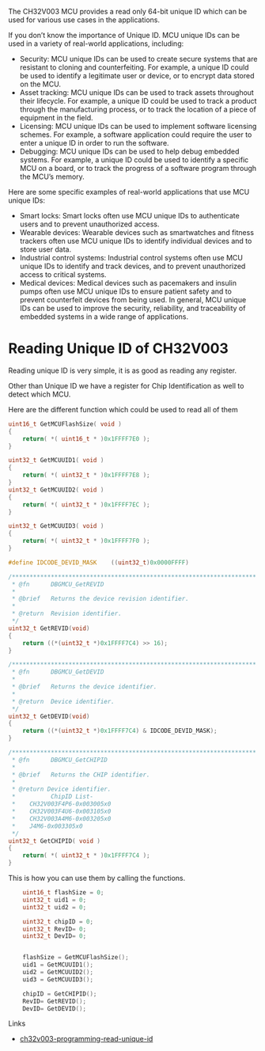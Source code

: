 The CH32V003 MCU provides a read only 64-bit unique ID which can be used for various use cases in the applications.

If you don’t know the importance of Unique ID. MCU unique IDs can be used in a variety of real-world applications, including:

- Security: MCU unique IDs can be used to create secure systems that are resistant to cloning and counterfeiting. For example, a unique ID could be used to identify a legitimate user or device, or to encrypt data stored on the MCU.
- Asset tracking: MCU unique IDs can be used to track assets throughout their lifecycle. For example, a unique ID could be used to track a product through the manufacturing process, or to track the location of a piece of equipment in the field.
- Licensing: MCU unique IDs can be used to implement software licensing schemes. For example, a software application could require the user to enter a unique ID in order to run the software.
- Debugging: MCU unique IDs can be used to help debug embedded systems. For example, a unique ID could be used to identify a specific MCU on a board, or to track the progress of a software program through the MCU’s memory.

Here are some specific examples of real-world applications that use MCU unique IDs:

- Smart locks: Smart locks often use MCU unique IDs to authenticate users and to prevent unauthorized access.
- Wearable devices: Wearable devices such as smartwatches and fitness trackers often use MCU unique IDs to identify individual devices and to store user data.
- Industrial control systems: Industrial control systems often use MCU unique IDs to identify and track devices, and to prevent unauthorized access to critical systems.
- Medical devices: Medical devices such as pacemakers and insulin pumps often use MCU unique IDs to ensure patient safety and to prevent counterfeit devices from being used.
In general, MCU unique IDs can be used to improve the security, reliability, and traceability of embedded systems in a wide range of applications.

# Reading Unique ID of CH32V003

Reading unique ID is very simple, it is as good as reading any register.

Other than Unique ID we have a register for Chip Identification as well to detect which MCU.

Here are the different function which could be used to read all of them

```C++
uint16_t GetMCUFlashSize( void )
{
    return( *( uint16_t * )0x1FFFF7E0 );
}

uint32_t GetMCUUID1( void )
{
    return( *( uint32_t * )0x1FFFF7E8 );
}
uint32_t GetMCUUID2( void )
{
    return( *( uint32_t * )0x1FFFF7EC );
}

uint32_t GetMCUUID3( void )
{
    return( *( uint32_t * )0x1FFFF7F0 );
}

#define IDCODE_DEVID_MASK    ((uint32_t)0x0000FFFF)

/*********************************************************************
 * @fn      DBGMCU_GetREVID
 *
 * @brief   Returns the device revision identifier.
 *
 * @return  Revision identifier.
 */
uint32_t GetREVID(void)
{
    return ((*(uint32_t *)0x1FFFF7C4) >> 16);
}

/*********************************************************************
 * @fn      DBGMCU_GetDEVID
 *
 * @brief   Returns the device identifier.
 *
 * @return  Device identifier.
 */
uint32_t GetDEVID(void)
{
    return ((*(uint32_t *)0x1FFFF7C4) & IDCODE_DEVID_MASK);
}

/*********************************************************************
 * @fn      DBGMCU_GetCHIPID
 *
 * @brief   Returns the CHIP identifier.
 *
 * @return Device identifier.
 *          ChipID List-
 *    CH32V003F4P6-0x003005x0
 *    CH32V003F4U6-0x003105x0
 *    CH32V003A4M6-0x003205x0
 *    J4M6-0x003305x0
 */
uint32_t GetCHIPID( void )
{
    return( *( uint32_t * )0x1FFFF7C4 );
}

```

This is how you can use them by calling the functions.

```C++
    uint16_t flashSize = 0;
    uint32_t uid1 = 0;
    uint32_t uid2 = 0;

    uint32_t chipID = 0;
    uint32_t RevID= 0;
    uint32_t DevID= 0;


    flashSize = GetMCUFlashSize();
    uid1 = GetMCUUID1();
    uid2 = GetMCUUID2();
    uid3 = GetMCUUID3();

    chipID = GetCHIPID();
    RevID= GetREVID();
    DevID= GetDEVID();
```


Links
- [ch32v003-programming-read-unique-id](https://pallavaggarwal.in/2023/09/25/ch32v003-programming-read-unique-id/)